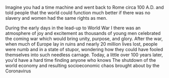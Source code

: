 Imagine you had a time machine and went back to Rome circa 100 A.D. and told people that the world could function much better if there was no slavery and women had the same rights as men. 

During the early days in the lead-up to World War I there was an atmosphere of joy and excitement as thousands of young men celebrated the coming war which would bring unity, purpose, and glory. After the war, when much of Europe lay in ruins and nearly 20 million lives lost, people were numb and in a state of stupor, wondering how they could have fooled themselves into such needless carnage. Today, a little over 100 years later, you'd have a hard time finding anyone who knows
The shutdown of the world economy and resulting socioeconomic chaos brought about by the Coronavirus 